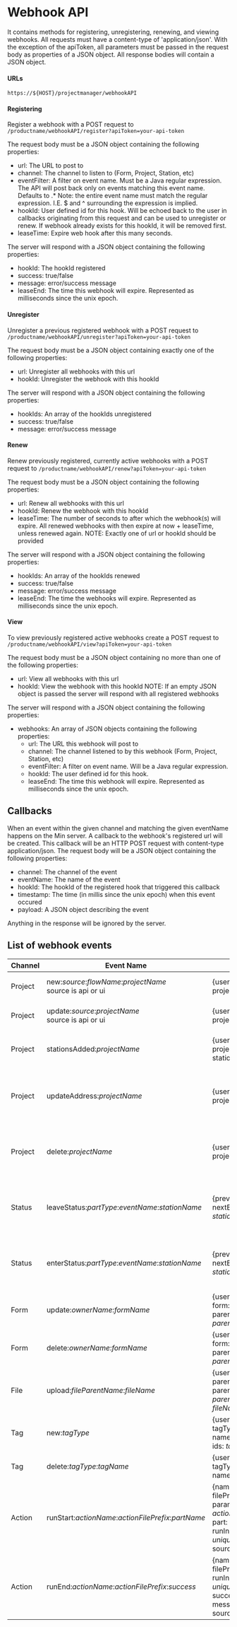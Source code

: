 # Webhook API

It contains methods for registering, unregistering, renewing, and viewing webhooks.  All requests must have a content-type of 'application/json'.  With the exception of the apiToken, all parameters must be passed in the request body as properties of a JSON object.  All response bodies will contain a JSON object.

#### URLs

`https://${HOST}/projectmanager/webhookAPI`

#### Registering
Register a webhook with a POST request to `/productname/webhookAPI/register?apiToken=your-api-token`

The request body must be a JSON object containing the following properties:
* url: The URL to post to
* channel: The channel to listen to (Form, Project, Station, etc)
* eventFilter: A filter on event name.  Must be a Java regular expression.  The API will post back only on events matching this event name.  Defaults to .\*  Note: the entire event name must match the regular expression.  I.E. $ and ^ surrounding the expression is implied.
* hookId: User defined id for this hook.  Will be echoed back to the user in callbacks originating from this request and can be used to unregister or renew.  If webhook already exists for this hookId, it will be removed first.
* leaseTime: Expire web hook after this many seconds.

The server will respond with a JSON object containing the following properties:
* hookId: The hookId registered
* success: true/false
* message: error/success message
* leaseEnd: The time this webhook will expire.  Represented as milliseconds since the unix epoch.

#### Unregister
Unregister a previous registered webhook with a POST request to `/productname/webhookAPI/unregister?apiToken=your-api-token`

The request body must be a JSON object containing exactly one of the following properties:
* url: Unregister all webhooks with this url
* hookId: Unregister the webhook with this hookId

The server will respond with a JSON object containing the following properties:
* hookIds: An array of the hookIds unregistered
* success: true/false
* message: error/success message

#### Renew
Renew previously registered, currently active webhooks with a POST request to `/productname/webhookAPI/renew?apiToken=your-api-token`

The request body must be a JSON object containing the following properties:
* url: Renew all webhooks with this url
* hookId: Renew the webhook with this hookId
* leaseTime: The number of seconds to after which the webhook(s) will expire.  All renewed webhooks with then expire at now + leaseTime, unless renewed again.
NOTE: Exactly one of url or hookId should be provided

The server will respond with a JSON object containing the following properties:
* hookIds: An array of the hookIds renewed
* success: true/false
* message: error/success message
* leaseEnd: The time the webhooks will expire.  Represented as milliseconds since the unix epoch.

#### View
To view previously registered active webhooks create a POST request to
`/productname/webhookAPI/view?apiToken=your-api-token`

The request body must be a JSON object containing no more than one of the following properties:
* url: View all webhooks with this url
* hookId: View the webhook with this hookId
NOTE: If an empty JSON object is passed the server will respond with all registered webhooks

The server will respond with a JSON object containing the following properties:
* webhooks: An array of JSON objects containing the following properties:
	* url: The URL this webhook will post to
	* channel: The channel listened to by this webhook (Form, Project, Station, etc)
	* eventFilter: A filter on event name.  Will be a Java regular expression.
	* hookId: The user defined id for this hook.  
	* leaseEnd: The time this webhook will expire.  Represented as milliseconds since the unix epoch.

## Callbacks
When an event within the given channel and matching the given eventName happens on the Min server.  A callback to the webhook's registered url will be created.  This callback will be an HTTP POST request with content-type application/json.  The request body will be a JSON object containing the following properties:
* channel: The channel of the event
* eventName: The name of the event
* hookId: The hookId of the registered hook that triggered this callback
* timestamp: The time (in millis since the unix epoch) when this event occured
* payload: A JSON object describing the event

Anything in the response will be ignored by the server.

## List of webhook events
<table>
	<thead>
		<tr>
			<th>Channel</th>
			<th>Event Name</th>
			<th>Payload</th>
			<th>Description</th>
		</tr>
	</thead>
	<tbody>
		<tr>
			<td>Project</td>
			<td>
				new:<i>source</i>:<i>flowName</i>:<i>projectName</i><br/>
				source is api or ui
			</td>
			<td>{user: <i>userEmail</i>, <br/>project: <i>project</i>}</td>
			<td>Sent when a project is created</td>
		</tr>
		<tr>
			<td>Project</td>
			<td>
				update:<i>source</i>:<i>projectName</i><br/>
				source is api or ui
			</td>
			<td>{user: <i>userEmail</i>, <br/>project: <i>project</i>}</td>
			<td>Sent when a project is updated</td>
		</tr>
		<tr>
			<td>Project</td>
			<td>stationsAdded:<i>projectName</i></td>
			<td>{user: <i>userEmail</i>, <br/>project: <i>project</i>, <br/>stations: <i>stationsAdded</i>}</td>
			<td>Sent when stations are added to a project</td>
		</tr>
		<tr>
			<td>Project</td>
			<td>updateAddress:<i>projectName</i></td>
			<td>{user: <i>userEmail</i>, <br/>project: <i>project</i>}</td>
			<td>Sent when a project's address is updated through the UI</td>
		</tr>
		<tr>
			<td>Project</td>
			<td>delete:<i>projectName</i></td>
			<td>{user: <i>userEmail</i>, <br/>project: <i>project</i>}</td>
			<td>Sent when a project's address is updated through the UI</td>
		</tr>
		<tr>
			<td>Status</td>
			<td>leaveStatus:<i>partType</i>:<i>eventName</i>:<i>stationName</i></td>
			<td>{previousEvent: <i>status</i>, nextEvent: <i>status</i>, part: <i>station or project</i>}</td>
			<td>Send when an Project, Station, or Asset leaves a status</td>
		</tr>
		<tr>
			<td>Status</td>
			<td>enterStatus:<i>partType</i>:<i>eventName</i>:<i>stationName</i></td>
			<td>{previousEvent: <i>status</i>, nextEvent: <i>status</i>, part: <i>station or project</i>}</td>
			<td>Send when an Project, Station, or Asset enters a status</td>
		</tr>
		<tr>
			<td>Form</td>
			<td>update:<i>ownerName</i>:<i>formName</i></td>
			<td>{user: <i>userEmail</i>, <br/>form: <i>form</i>, <br/>parentName: <i>parentName</i>}</td>
			<td>Sent when a form is updated by a user</td>
		</tr>
		<tr>
			<td>Form</td>
			<td>delete:<i>ownerName</i>:<i>formName</i></td>
			<td>{user: <i>userEmail</i>, <br/>form: <i>form</i>, <br/>parentName: <i>parentName</i>}</td>
			<td>Sent when a form is deleted by a user</td>
		</tr>
		<tr>
			<td>File</td>
			<td>upload:<i>fileParentName</i>:<i>fileName</i></td>
			<td>{user: <i>userEmail</i>, <br/>parentType: <i>parentType</i>, <br/>parentName: <i>parentName</i>, fileName: <i>fileName</i>}</td>
			<td>Sent when a file is uploaded by a user</td>
		</tr>
		<tr>
			<td>Tag</td>
			<td>new:<i>tagType</i></td>
			<td>{user: <i>userEmail</i>, <br/>tagType: <i>tagType</i>, <br/>name: <i>tagName</i>, <br/>ids: <i>tagIds</i>}</td>
			<td>Sent when a tag is created</td>
		</tr>
		<tr>
			<td>Tag</td>
			<td>delete:<i>tagType</i>:<i>tagName<i></td>
			<td>{user: <i>userEmail</i>, <br/>tagType: <i>tagType</i>, <br/>name: <i>tagName</i>}</td>
			<td>Sent when a tag is deleted</td>
		</tr>
		<tr>
			<td>Action</td>
			<td>runStart:<i>actionName</i>:<i>actionFilePrefix</i>:<i>partName</i></td>
			<td>{name: <i>actionName</i>, <br/>filePrefix<i>actionFilePrefix</i>, <br/>parameters: <i>actionParameters</i>, <br/>part: <i>actionPart</i>, <br/>runInstance: <i>uniqueRunUUID</i>, <br/>source: <i>source</i>}</td>
			<td>Sent when an action begins running</td>
		</tr>
		<tr>
			<td>Action</td>
			<td>runEnd:<i>actionName</i>:<i>actionFilePrefix</i>:<i>success</i></td>
			<td>{name: <i>actionName</i>, <br/>filePrefix<i>actionFilePrefix</i>, <br/>runInstance: <i>uniqueRunUUID</i>, <br/>success: <i>success</i>, <br/>message: <i>message</i>, <br/>source: <i>source</i>}</td>
			<td>Sent when an action finishes</td>
		</tr>
	</tbody>
</table>
